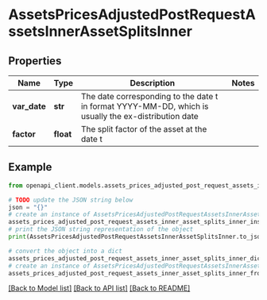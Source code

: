 # AssetsPricesAdjustedPostRequestAssetsInnerAssetSplitsInner


## Properties

Name | Type | Description | Notes
------------ | ------------- | ------------- | -------------
**var_date** | **str** | The date corresponding to the date t in format YYYY-MM-DD, which is usually the ex-distribution date | 
**factor** | **float** | The split factor of the asset at the date t | 

## Example

```python
from openapi_client.models.assets_prices_adjusted_post_request_assets_inner_asset_splits_inner import AssetsPricesAdjustedPostRequestAssetsInnerAssetSplitsInner

# TODO update the JSON string below
json = "{}"
# create an instance of AssetsPricesAdjustedPostRequestAssetsInnerAssetSplitsInner from a JSON string
assets_prices_adjusted_post_request_assets_inner_asset_splits_inner_instance = AssetsPricesAdjustedPostRequestAssetsInnerAssetSplitsInner.from_json(json)
# print the JSON string representation of the object
print(AssetsPricesAdjustedPostRequestAssetsInnerAssetSplitsInner.to_json())

# convert the object into a dict
assets_prices_adjusted_post_request_assets_inner_asset_splits_inner_dict = assets_prices_adjusted_post_request_assets_inner_asset_splits_inner_instance.to_dict()
# create an instance of AssetsPricesAdjustedPostRequestAssetsInnerAssetSplitsInner from a dict
assets_prices_adjusted_post_request_assets_inner_asset_splits_inner_from_dict = AssetsPricesAdjustedPostRequestAssetsInnerAssetSplitsInner.from_dict(assets_prices_adjusted_post_request_assets_inner_asset_splits_inner_dict)
```
[[Back to Model list]](../README.md#documentation-for-models) [[Back to API list]](../README.md#documentation-for-api-endpoints) [[Back to README]](../README.md)


